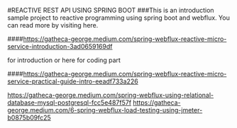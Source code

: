#REACTIVE REST API USING SPRING BOOT
###This is an introduction sample project to reactive programming using spring boot and webflux.
You can read more by visiting here.

####https://gatheca-george.medium.com/spring-webflux-reactive-micro-service-introduction-3ad0659169df

for introduction or here for coding part

####https://gatheca-george.medium.com/spring-webflux-reactive-micro-service-practical-guide-intro-eeadf733a226


https://gatheca-george.medium.com/spring-webflux-using-relational-database-mysql-postgresql-fcc5e487f57f
https://gatheca-george.medium.com/6-spring-webflux-load-testing-using-jmeter-b0875b09fc25